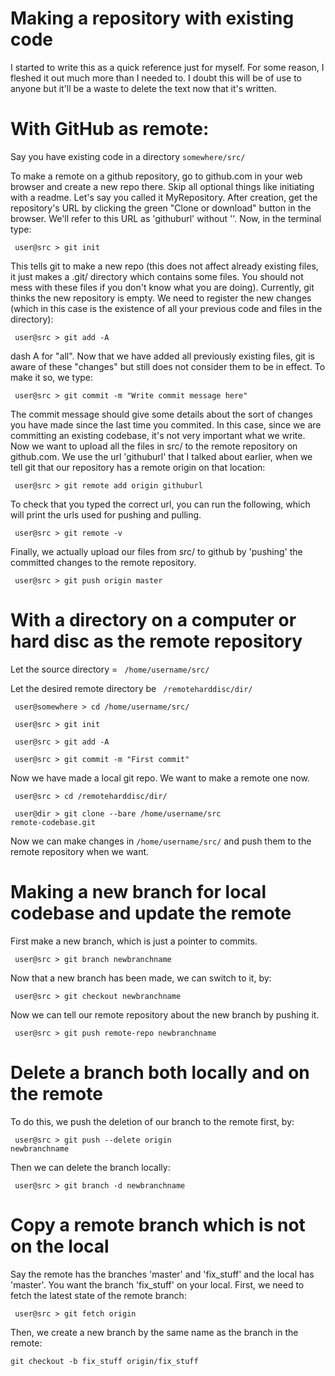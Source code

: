 # Making a repository with existing code

I started to write this as a quick reference just for myself. For some reason, I fleshed it out much more than I needed to. I doubt this will be of use to anyone but it'll be a waste to delete the text now that it's written.

# With GitHub as remote:

Say you have existing code in a directory <code>somewhere/src/</code>

To make a remote on a github repository, go to github.com in your web browser and create a new repo there. Skip all optional things like initiating with a readme. Let's say you called it MyRepository. After creation, get the repository's URL by clicking the green "Clone or download" button in the browser. We'll refer to this URL as 'githuburl' without ''. Now, in the terminal type:

<code> user@src > git init</code>

This tells git to make a new repo (this does not affect already existing files, it just makes a .git/ directory which contains some files. You should not mess with these files if you don't know what you are doing). Currently, git thinks the new repository is empty. We need to register the new changes (which in this case is the existence of all your previous code and files in the directory):
  
<code> user@src > git add -A</code>

dash A for "all". Now that we have added all previously existing files, git is aware of these "changes" but still does not consider them to be in effect. To make it so, we type:

<code> user@src > git commit -m "Write commit message here" </code>

The commit message should give some details about the sort of changes you have made since the last time you commited. In this case, since we are committing an existing codebase, it's not very important what we write. Now we want to upload all the files in src/ to the remote repository on github.com. We use the url 'githuburl' that I talked about earlier, when we tell git that our repository has a remote origin on that location:

<code> user@src > git remote add origin githuburl</code>

To check that you typed the correct url, you can run the following, which will print the urls used for pushing and pulling.

<code> user@src > git remote -v </code>

Finally, we actually upload our files from src/ to github by 'pushing' the committed changes to the remote repository.

<code> user@src > git push origin master</code>

# With a directory on a computer or hard disc as the remote repository
Let the source directory = <code> /home/username/src/ </code>

Let the desired remote directory be <code> /remoteharddisc/dir/ </code>

<code> user@somewhere > cd /home/username/src/ </code>

<code> user@src > git init </code>

<code> user@src > git add -A </code>

<code> user@src > git commit -m "First commit"</code>

Now we have made a local git repo. We want to make a remote one now.

<code> user@src > cd /remoteharddisc/dir/ </code>

<code> user@dir > git clone --bare /home/username/src remote-codebase.git</code>

Now we can make changes in <code>/home/username/src/</code> and push them to the remote repository when we want.

# Making a new branch for local codebase and update the remote

First make a new branch, which is just a pointer to commits.

<code> user@src > git branch newbranchname</code>

Now that a new branch has been made, we can switch to it, by:

<code> user@src > git checkout newbranchname</code>

Now we can tell our remote repository about the new branch by pushing it.

<code> user@src > git push remote-repo newbranchname</code>

# Delete a branch both locally and on the remote

To do this, we push the deletion of our branch to the remote first, by:

<code> user@src > git push --delete origin newbranchname</code>

Then we can delete the branch locally:

<code> user@src > git branch -d newbranchname</code>

# Copy a remote branch which is not on the local

Say the remote has the branches 'master' and 'fix_stuff' and the local has 'master'. You want the branch 'fix_stuff' on your local. First, we need to fetch the latest state of the remote branch:

<code> user@src > git fetch origin </code>

Then, we create a new branch by the same name as the branch in the remote:

<code>git checkout -b fix_stuff origin/fix_stuff</code>